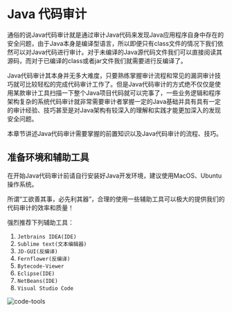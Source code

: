 # Java 代码审计

通俗的说Java代码审计就是通过审计Java代码来发现Java应用程序自身中存在的安全问题，由于Java本身是编译型语言，所以即便只有class文件的情况下我们依然可以对Java代码进行审计。对于未编译的Java源代码文件我们可以直接阅读其源码，而对于已编译的class或者jar文件我们就需要进行反编译了。

Java代码审计其本身并无多大难度，只要熟练掌握审计流程和常见的漏洞审计技巧就可比较轻松的完成代码审计工作了。但是Java代码审计的方式绝不仅仅是使用某款审计工具扫描一下整个Java项目代码就可以完事了，一些业务逻辑和程序架构复杂的系统代码审计就非常需要审计者掌握一定的Java基础并具有具有一定的审计经验、技巧甚至是对Java架构有较深入的理解和实践才能更加深入的发现安全问题。

本章节讲述Java代码审计需要掌握的前置知识以及Java代码审计的流程、技巧。

## 准备环境和辅助工具

在开始Java代码审计前请自行安装好Java开发环境，建议使用MacOS、Ubuntu操作系统。

所谓“工欲善其事，必先利其器”，合理的使用一些辅助工具可以极大的提供我们的代码审计的效率和质量！

强烈推荐下列辅助工具：

1. `Jetbrains IDEA(IDE)`
2. `Sublime text(文本编辑器)`
3. `JD-GUI(反编译)`
4. `Fernflower(反编译)`
5. `Bytecode-Viewer`
6. `Eclipse(IDE)`
7. `NetBeans(IDE)`
8. `Visual Studio Code`

![code-tools](../images/code-tools.png)

